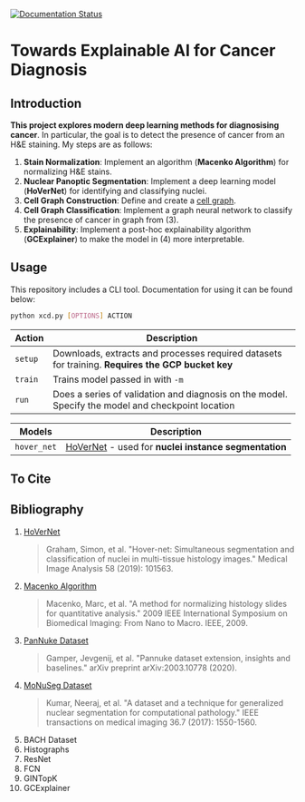<!--[![CircleCI](https://circleci.com/gh/A-F-V/XAI-Cancer-Diagnosis/tree/master.svg?style=svg&circle-token=7fb0c2bb52a5fffae0961cedf3dce014293ceef6)](https://circleci.com/gh/A-F-V/XAI-Cancer-Diagnosis/tree/master)-->

[![Documentation Status](https://readthedocs.org/projects/xai-cancer-diagnosis/badge/?version=latest)](https://xai-cancer-diagnosis.readthedocs.io/en/latest/?badge=latest)

# Towards Explainable AI for Cancer Diagnosis

## Introduction

**This project explores modern deep learning methods for diagnosising cancer**. In particular, the goal is to detect the presence of cancer from an H&E staining. My steps are as follows:

1. **Stain Normalization**: Implement an algorithm (**Macenko Algorithm**) for normalizing H&E stains.
2. **Nuclear Panoptic Segmentation**: Implement a deep learning model (**HoVerNet**) for identifying
   and classifying nuclei.
3. **Cell Graph Construction**: Define and create a [cell graph](https://cacm.acm.org/magazines/2017/1/211111-cell-graphs/fulltext).
4. **Cell Graph Classification**: Implement a graph neural network to classify the presence
   of cancer in graph from (3).
5. **Explainability**: Implement a post-hoc explainability algorithm (**GCExplainer**) to
   make the model in (4) more interpretable.

## Usage

This repository includes a CLI tool. Documentation for using it can be found below:

```sh
python xcd.py [OPTIONS] ACTION
```

| Action  | Description                                                                                       |
| ------- | ------------------------------------------------------------------------------------------------- |
| `setup` | Downloads, extracts and processes required datasets for training. **Requires the GCP bucket key** |
| `train` | Trains model passed in with `-m`                                                                  |
| `run`   | Does a series of validation and diagnosis on the model. Specify the model and checkpoint location |

| Models      | Description                                                           |
| ----------- | --------------------------------------------------------------------- |
| `hover_net` | [HoVerNet](#bibliography) - used for **nuclei instance segmentation** |

## To Cite

## Bibliography

1. [HoVerNet](http://arxiv.org/abs/1812.06499)
   > Graham, Simon, et al. "Hover-net: Simultaneous segmentation and classification of nuclei in multi-tissue histology images." Medical Image Analysis 58 (2019): 101563.
2. [Macenko Algorithm](http://ieeexplore.ieee.org/document/5193250/)
   > Macenko, Marc, et al. "A method for normalizing histology slides for quantitative analysis." 2009 IEEE International Symposium on Biomedical Imaging: From Nano to Macro. IEEE, 2009.
3. [PanNuke Dataset](http://arxiv.org/abs/2003.10778)
   > Gamper, Jevgenij, et al. "Pannuke dataset extension, insights and baselines." arXiv preprint arXiv:2003.10778 (2020).
4. [MoNuSeg Dataset](https://ieeexplore.ieee.org/document/7872382)
   > Kumar, Neeraj, et al. "A dataset and a technique for generalized nuclear segmentation for computational pathology." IEEE transactions on medical imaging 36.7 (2017): 1550-1560.
5. BACH Dataset
6. Histographs
7. ResNet
8. FCN
9. GINTopK
10. GCExplainer

